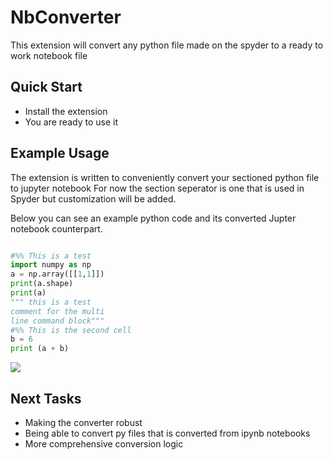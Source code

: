 # NbConverter

This extension will convert any python file made on the spyder to a ready to work notebook file

## Quick Start

* Install the extension
* You are ready to use it

## Example Usage

The extension is written to conveniently convert your sectioned python file to jupyter notebook 
For now the section seperator is one that is used in Spyder but customization will be added.

Below you can see an example python code and its converted Jupter notebook counterpart.

```python

#%% This is a test
import numpy as np
a = np.array([[1,1]])
print(a.shape)
print(a)
""" this is a test
comment for the multi
line command block"""
#%% This is the second cell
b = 6
print (a + b)

```

![](https://i.imgur.com/cYOjNEm.jpg)

## Next Tasks

* Making the converter robust
* Being able to convert py files that is converted from ipynb notebooks
* More comprehensive conversion logic
